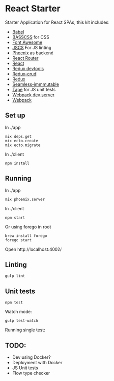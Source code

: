 # React Starter

Starter Application for React SPAs, this kit includes:

- [Babel](https://babeljs.io/)
- [BASSCSS](http://www.basscss.com/) for CSS
- [Font Awesome](https://fortawesome.github.io/Font-Awesome/)
- [JSCS](http://jscs.info/) For JS linting
- [Phoenix](http://www.phoenixframework.org/) as backend
- [React Router](https://github.com/rackt/react-router)
- [React](http://facebook.github.io/react/)
- [Redux devtools](https://github.com/gaearon/redux-devtools)
- [Redux-crud](https://github.com/Versent/redux-crud)
- [Redux](https://github.com/rackt/redux)
- [Seamless-immmutable](https://github.com/rtfeldman/seamless-immutable)
- [Tape](https://github.com/substack/tape) for JS unit tests
- [Webpack dev server](http://webpack.github.io/docs/webpack-dev-server.html)
- [Webpack](http://webpack.github.io/)

## Set up

In ./app

```
mix deps.get
mix ecto.create
mix ecto.migrate
```

In ./client

```
npm install
```

## Running

In ./app

```
mix phoenix.server
```

In ./client

```
npm start
```

Or using forego in root

```
brew install forego
forego start
```

Open http://localhost:4002/


Linting
-------

```
gulp lint
```

Unit tests
----------

```
npm test
```

Watch mode:

```
gulp test-watch
```


Running single test:



## TODO:

- Dev using Docker?
- Deployment with Docker
- JS Unit tests
- Flow type checker


